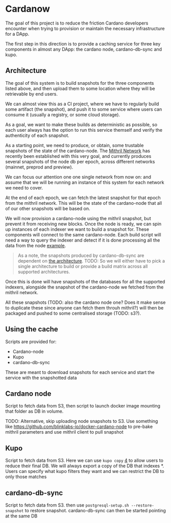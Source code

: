# Cardanow


The goal of this project is to reduce the friction Cardano developers encounter when trying to provision or maintain the necessary infrastructure for a DApp. 

The first step in this direction is to provide a caching service for three key components in almost any DApp: the cardano node, cardano-db-sync and kupo.


## Architecture

The goal of this system is to build snapshots for the three components listed above, and then upload them to some location where they will be retrievable by end users.

We can almost view this as a CI project, where we have to regularly build some artifact (the snapshot), and push it to some service where users can consume it (usually a registry, or some cloud storage).

As a goal, we want to make these builds as deterministic as possible, so each user always has the option to run this service themself and verify the authenticity of each snapshot.

As a starting point, we need to produce, or obtain, some trustable snapshots of the state of the cardano-node.
The [Mithril Network][1] has recently been established with this very goal, and currently produces several snapshots of the node db per epoch, across different networks (mainnet, preprod and preview).

We can focus our attention one one single network from now on: and assume that we will be running an instance of this system for each network we need to cover.

At the end of each epoch, we can fetch the latest snapshot for that epoch from the mithril network. This will be the state of the cardano-node that all of our other snapshots will be based on.

We will now provision a cardano-node using the mithril snapshot, but prevent it from receiving new blocks.
Once the node is ready, we can spin up instances of each indexer we want to build a snapshot for. These components will connect to the same cardano-node. Each build script will need a way to query the indexer and detect if it is done processing all the data from the node [example][2].

> As a note, the snapshots produced by cardano-db-sync are dependent on [the architecture][3]. TODO: So we will either have to pick a single architecture to build or provide a build matrix across all supported architectures.

Once this is done will have snapshots of the databases for all the supported indexers, alongside the snapshot of the cardano-node we fetched from the mithril network.

All these snapshots (TODO: also the cardano node one? Does it make sense to duplicate these since anyone can fetch them throuh mithril?) will then be packaged and pushed to some centralised storage (TODO: s3?).

## Using the cache

Scripts are provided for:

- Cardano-node
- Kupo
- cardano-db-sync

These are meant to download snapshots for each service and start the service with the snapshotted data

## Cardano node

Script to fetch data from S3, then script to launch docker image mounting that folder as DB in volume.

TODO: Alternative, skip uploading node snapshots to S3. Use something like https://github.com/blinklabs-io/docker-cardano-node to pre-bake mithril parameters and use mithril client to pull snapshot

## Kupo

Script to fetch data from S3. Here we can use `kupo copy` [4][4] to allow users to reduce their final DB. We will always export a copy of the DB that indexes *. Users can specify what kupo filters they want and we can restrict the DB to only those matches

## cardano-db-sync

Script to fetch data from S3. then use  `postgresql-setup.sh --restore-snapshot` to restore snapshot. cardano-db-sync can then be started pointing at the same DB


[1]: https://mithril.network/doc/
[2]: https://cardanosolutions.github.io/kupo/#operation/getHealth
[3]: https://github.com/input-output-hk/cardano-db-sync/blob/release/13.1.1.x/doc/state-snapshot.md#things-to-note
[4]: https://github.com/CardanoSolutions/kupo/blob/master/CHANGELOG.md#240---2023-02-23
